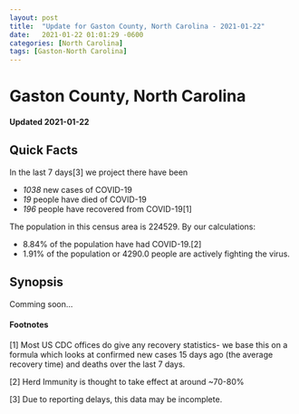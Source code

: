 ```yaml
---
layout: post
title:  "Update for Gaston County, North Carolina - 2021-01-22"
date:   2021-01-22 01:01:29 -0600
categories: [North Carolina]
tags: [Gaston-North Carolina]
---
```


# Gaston County, North Carolina
#### Updated 2021-01-22

## Quick Facts

In the last 7 days[3] we project there have been
- *1038* new cases of COVID-19
- *19* people have died of COVID-19
- *196* people have recovered from COVID-19[1]

The population in this census area is 224529. By our calculations:
- 8.84% of the population have had COVID-19.[2]
- 1.91% of the population or 4290.0 people are actively fighting the virus.

## Synopsis

Comming soon...


#### Footnotes

[1] Most US CDC offices do give any recovery statistics- we base this on a formula which looks at confirmed new cases
15 days ago (the average recovery time) and deaths over the last 7 days.

[2] Herd Immunity is thought to take effect at around ~70-80%

[3] Due to reporting delays, this data may be incomplete.
 
    